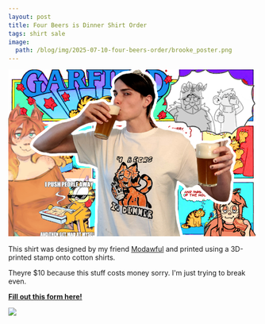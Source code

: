 ```yaml
---
layout: post
title: Four Beers is Dinner Shirt Order
tags: shirt sale
image:
  path: /blog/img/2025-07-10-four-beers-order/brooke_poster.png
---
```



![](/blog/img/2025-07-10-four-beers-order/brooke_poster.png)


This shirt was designed by my friend [Modawful](https://www.youtube.com/watch?v=WUqQdNAUC1c)[](https://mthamilton.ucolick.org/hamcam/hamcam2.html) and printed using a 3D-printed stamp onto cotton shirts.

Theyre $10 because this stuff costs money sorry. I'm just trying to break even.

[**Fill out this form here!**](https://starmaid.us.to/apps/forms/s/a95cG7yQ5DkHNWKwSfkXFbya)

![](/blog/img/2025-07-10-four-beers-order/design2.png)


